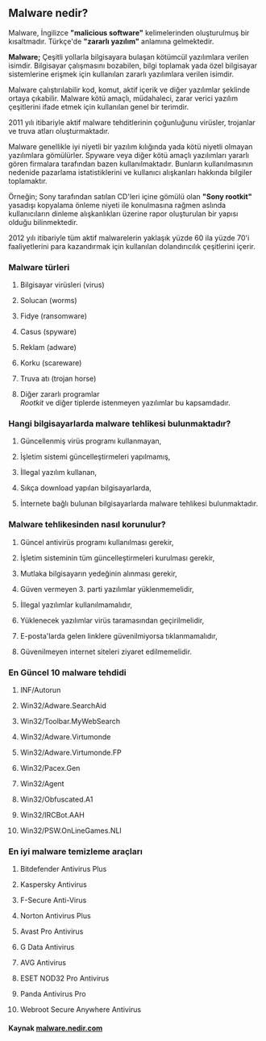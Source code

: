 ## Malware nedir?

Malware, İngilizce **"malicious software"** kelimelerinden oluşturulmuş bir kısaltmadır. Türkçe'de **"zararlı yazılım"** anlamına gelmektedir.

**Malware;** Çeşitli yollarla bilgisayara bulaşan kötümcül yazılımlara verilen isimdir. Bilgisayar çalışmasını bozabilen, bilgi toplamak yada özel bilgisayar sistemlerine erişmek için kullanılan zararlı yazılımlara verilen isimdir.

Malware çalıştırılabilir kod, komut, aktif içerik ve diğer yazılımlar şeklinde ortaya çıkabilir. Malware kötü amaçlı, müdahaleci, zarar verici yazılım çeşitlerini ifade etmek için kullanılan genel bir terimdir.

2011 yılı itibariyle aktif malware tehditlerinin çoğunluğunu virüsler, trojanlar ve truva atları oluşturmaktadır.

Malware genellikle iyi niyetli bir yazılım kılığında yada kötü niyetli olmayan yazılımlara gömülürler. Spyware veya diğer kötü amaçlı yazılımları yararlı gören firmalara tarafından bazen kullanılmaktadır. Bunların kullanılmasının nedenide pazarlama istatistiklerini ve kullanıcı alışkanları hakkında bilgiler toplamaktır.

Örneğin; Sony tarafından satılan CD'leri içine gömülü olan **"Sony rootkit"** yasadışı kopyalama önleme niyeti ile konulmasına rağmen aslında kullanıcıların dinleme alışkanlıkları üzerine rapor oluşturulan bir yapısı olduğu bilinmektedir.

2012 yılı itibariyle tüm aktif malwarelerin yaklaşık yüzde 60 ila yüzde 70'i faaliyetlerini para kazandırmak için kullanılan dolandırıcılık çeşitlerini içerir.


### Malware türleri

1. Bilgisayar virüsleri (virus)

2. Solucan (worms)

3. Fidye (ransomware)

4. Casus (spyware)

5. Reklam (adware)

6. Korku (scareware)

7. Truva atı (trojan horse)

8. Diğer zararlı programlar  
  *Rootkit* ve diğer tiplerde istenmeyen yazılımlar bu kapsamdadır.
  

### Hangi bilgisayarlarda malware tehlikesi bulunmaktadır?

1. Güncellenmiş virüs programı kullanmayan,

2. İşletim sistemi güncelleştirmeleri yapılmamış,

3. İllegal yazılım kullanan,

4. Sıkça download yapılan bilgisayarlarda,

5. İnternete bağlı bulunan bilgisayarlarda malware tehlikesi bulunmaktadır.



### Malware tehlikesinden nasıl korunulur?

1. Güncel antivirüs programı kullanılması gerekir,

2. İşletim sisteminin tüm güncelleştirmeleri kurulması gerekir,

3. Mutlaka bilgisayarın yedeğinin alınması gerekir,

4. Güven vermeyen 3. parti yazılımlar yüklenmemelidir,

5. İllegal yazılımlar kullanılmamalıdır,

6. Yüklenecek yazılımlar virüs taramasından geçirilmelidir,

7. E-posta'larda gelen linklere güvenilmiyorsa tıklanmamalıdır,

8. Güvenilmeyen internet siteleri ziyaret edilmemelidir.



### En Güncel 10 malware tehdidi

1. INF/Autorun

2. Win32/Adware.SearchAid

3. Win32/Toolbar.MyWebSearch

4. Win32/Adware.Virtumonde

5. Win32/Adware.Virtumonde.FP

6. Win32/Pacex.Gen

7. Win32/Agent

8. Win32/Obfuscated.A1

9. Win32/IRCBot.AAH

10. Win32/PSW.OnLineGames.NLI



### En iyi malware temizleme araçları

1. Bitdefender Antivirus Plus

2. Kaspersky Antivirus

3. F-Secure Anti-Virus

4. Norton Antivirus Plus

5. Avast Pro Antivirus

6. G Data Antivirus

7. AVG Antivirus

8. ESET NOD32 Pro Antivirus

9. Panda Antivirus Pro

10. Webroot Secure Anywhere Antivirus


#### Kaynak [malware.nedir.com](http://malware.nedir.com/)